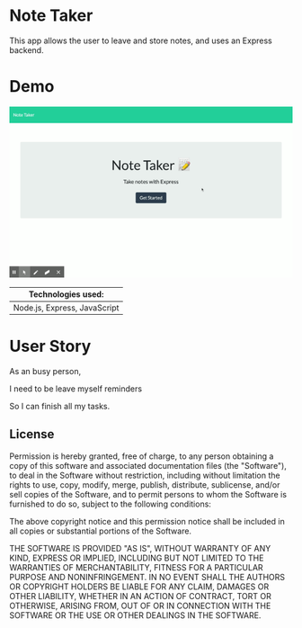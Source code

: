 # Note Taker

This app allows the user to leave and store notes, and uses an Express backend.

# Demo

![](Note_Taker.gif)

| Technologies used:                                                                        |
| ----------------------------------------------------------------------------------------- |
| Node.js, Express,  JavaScript



# User Story

As an busy person,

I need to be leave myself reminders

So I can finish all my tasks.


## License


Permission is hereby granted, free of charge, to any person obtaining a copy of this software and associated documentation files (the "Software"), to deal in the Software without restriction, including without limitation the rights to use, copy, modify, merge, publish, distribute, sublicense, and/or sell copies of the Software, and to permit persons to whom the Software is furnished to do so, subject to the following conditions:

The above copyright notice and this permission notice shall be included in all copies or substantial portions of the Software.

THE SOFTWARE IS PROVIDED "AS IS", WITHOUT WARRANTY OF ANY KIND, EXPRESS OR IMPLIED, INCLUDING BUT NOT LIMITED TO THE WARRANTIES OF MERCHANTABILITY, FITNESS FOR A PARTICULAR PURPOSE AND NONINFRINGEMENT. IN NO EVENT SHALL THE AUTHORS OR COPYRIGHT HOLDERS BE LIABLE FOR ANY CLAIM, DAMAGES OR OTHER LIABILITY, WHETHER IN AN ACTION OF CONTRACT, TORT OR OTHERWISE, ARISING FROM, OUT OF OR IN CONNECTION WITH THE SOFTWARE OR THE USE OR OTHER DEALINGS IN THE SOFTWARE.







